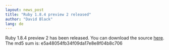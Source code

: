 ```yaml
---
layout: news_post
title: "Ruby 1.8.4 preview 2 released"
author: "David Black"
lang: de
---
```


Ruby 1.8.4 preview 2 has been released. You can download the source
[here][1]. The md5 sum is: e5a48054fb34f09da17e8e8f04b8c706



[1]: https://cache.ruby-lang.org/pub/ruby/1.8/ruby-1.8.4-preview2.tar.gz
